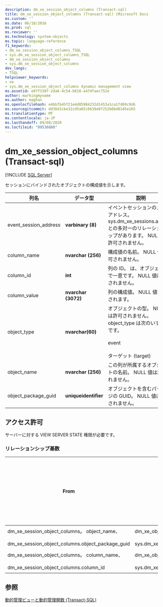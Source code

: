 ```yaml
---
description: dm_xe_session_object_columns (Transact-sql)
title: dm_xe_session_object_columns (Transact-sql) |Microsoft Docs
ms.custom: ''
ms.date: 06/10/2016
ms.prod: sql
ms.reviewer: ''
ms.technology: system-objects
ms.topic: language-reference
f1_keywords:
- dm_xe_session_object_columns_TSQL
- sys.dm_xe_session_object_columns_TSQL
- dm_xe_session_object_columns
- sys.dm_xe_session_object_columns
dev_langs:
- TSQL
helpviewer_keywords:
- xe
- sys.dm_xe_session_object_columns dynamic management view
ms.assetid: e97f3307-2da6-4c54-b818-a474faec752e
author: markingmyname
ms.author: maghan
ms.openlocfilehash: e4bb7b45f21e4d05984232d1453a1ca1fd69c9d6
ms.sourcegitcommit: dd36d1cbe32cd5a65c6638e8f252b0bd8145e165
ms.translationtype: MT
ms.contentlocale: ja-JP
ms.lasthandoff: 09/08/2020
ms.locfileid: "89536888"
---
```

# <a name="sysdm_xe_session_object_columns-transact-sql"></a>dm_xe_session_object_columns (Transact-sql)
[!INCLUDE [SQL Server](../../includes/applies-to-version/sqlserver.md)]

  セッションにバインドされたオブジェクトの構成値を示します。  
  
|列名|データ型|説明|  
|-----------------|---------------|-----------------|  
|event_session_address|**varbinary (8)**|イベントセッションのメモリアドレス。 sys.dm_xe_sessions.address との多対一のリレーションシップがあります。 NULL 値は許可されません。|  
|column_name|**nvarchar (256)**|構成値の名前。 NULL 値は許可されません。|  
|column_id|**int**|列の ID。 は、オブジェクト内で一意です。 NULL 値は許可されません。|  
|column_value|**nvarchar (3072)**|列の構成値。 NULL 値が許可されます。|  
|object_type|**nvarchar(60)**|オブジェクトの型。 NULL 値は許可されません。 object_type は次のいずれかです。<br /><br /> event<br /><br /> ターゲット (target)|  
|object_name|**nvarchar (256)**|この列が所属するオブジェクトの名前。 NULL 値は許可されません。|  
|object_package_guid|**uniqueidentifier**|オブジェクトを含むパッケージの GUID。 NULL 値は許可されません。|  
  
## <a name="permissions"></a>アクセス許可  
 サーバーに対する VIEW SERVER STATE 権限が必要です。  
  
### <a name="relationship-cardinalities"></a>リレーションシップ基数  
  
|From|終了|リレーションシップ|  
|----------|--------|------------------|  
|dm_xe_session_object_columns。 object_name、<br /><br /> dm_xe_session_object_columns.object_package_guid|dm_xe_objects。 package_guid、<br /><br /> sys.dm_xe_objects.name|多対一|  
|dm_xe_session_object_columns。 column_name、<br /><br /> dm_xe_session_object_columns.column_id|dm_xe_object_columns。名前、<br /><br /> sys.dm_xe_object_columns.column_id|多対一|  
  
## <a name="see-also"></a>参照  
 [動的管理ビューと動的管理関数 &#40;Transact-SQL&#41;](~/relational-databases/system-dynamic-management-views/system-dynamic-management-views.md)  
  
  

